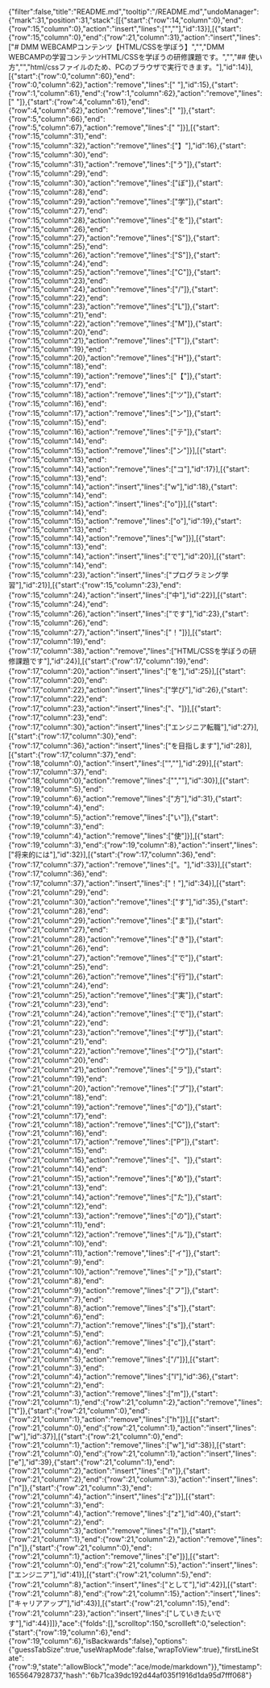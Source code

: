{"filter":false,"title":"README.md","tooltip":"/README.md","undoManager":{"mark":31,"position":31,"stack":[[{"start":{"row":14,"column":0},"end":{"row":15,"column":0},"action":"insert","lines":["",""],"id":13}],[{"start":{"row":15,"column":0},"end":{"row":21,"column":31},"action":"insert","lines":["# DMM WEBCAMPコンテンツ【HTML/CSSを学ぼう】","","DMM WEBCAMPの学習コンテンツHTML/CSSを学ぼうの研修課題です。","","## 使い方","","html/cssファイルのため、PCのブラウザで実行できます。"],"id":14}],[{"start":{"row":0,"column":60},"end":{"row":0,"column":62},"action":"remove","lines":["  "],"id":15},{"start":{"row":1,"column":61},"end":{"row":1,"column":62},"action":"remove","lines":[" "]},{"start":{"row":4,"column":61},"end":{"row":4,"column":62},"action":"remove","lines":[" "]},{"start":{"row":5,"column":66},"end":{"row":5,"column":67},"action":"remove","lines":[" "]}],[{"start":{"row":15,"column":31},"end":{"row":15,"column":32},"action":"remove","lines":["】"],"id":16},{"start":{"row":15,"column":30},"end":{"row":15,"column":31},"action":"remove","lines":["う"]},{"start":{"row":15,"column":29},"end":{"row":15,"column":30},"action":"remove","lines":["ぼ"]},{"start":{"row":15,"column":28},"end":{"row":15,"column":29},"action":"remove","lines":["学"]},{"start":{"row":15,"column":27},"end":{"row":15,"column":28},"action":"remove","lines":["を"]},{"start":{"row":15,"column":26},"end":{"row":15,"column":27},"action":"remove","lines":["S"]},{"start":{"row":15,"column":25},"end":{"row":15,"column":26},"action":"remove","lines":["S"]},{"start":{"row":15,"column":24},"end":{"row":15,"column":25},"action":"remove","lines":["C"]},{"start":{"row":15,"column":23},"end":{"row":15,"column":24},"action":"remove","lines":["/"]},{"start":{"row":15,"column":22},"end":{"row":15,"column":23},"action":"remove","lines":["L"]},{"start":{"row":15,"column":21},"end":{"row":15,"column":22},"action":"remove","lines":["M"]},{"start":{"row":15,"column":20},"end":{"row":15,"column":21},"action":"remove","lines":["T"]},{"start":{"row":15,"column":19},"end":{"row":15,"column":20},"action":"remove","lines":["H"]},{"start":{"row":15,"column":18},"end":{"row":15,"column":19},"action":"remove","lines":["【"]},{"start":{"row":15,"column":17},"end":{"row":15,"column":18},"action":"remove","lines":["ツ"]},{"start":{"row":15,"column":16},"end":{"row":15,"column":17},"action":"remove","lines":["ン"]},{"start":{"row":15,"column":15},"end":{"row":15,"column":16},"action":"remove","lines":["テ"]},{"start":{"row":15,"column":14},"end":{"row":15,"column":15},"action":"remove","lines":["ン"]}],[{"start":{"row":15,"column":13},"end":{"row":15,"column":14},"action":"remove","lines":["コ"],"id":17}],[{"start":{"row":15,"column":13},"end":{"row":15,"column":14},"action":"insert","lines":["w"],"id":18},{"start":{"row":15,"column":14},"end":{"row":15,"column":15},"action":"insert","lines":["o"]}],[{"start":{"row":15,"column":14},"end":{"row":15,"column":15},"action":"remove","lines":["o"],"id":19},{"start":{"row":15,"column":13},"end":{"row":15,"column":14},"action":"remove","lines":["w"]}],[{"start":{"row":15,"column":13},"end":{"row":15,"column":14},"action":"insert","lines":["で"],"id":20}],[{"start":{"row":15,"column":14},"end":{"row":15,"column":23},"action":"insert","lines":["プログラミング学習"],"id":21}],[{"start":{"row":15,"column":23},"end":{"row":15,"column":24},"action":"insert","lines":["中"],"id":22}],[{"start":{"row":15,"column":24},"end":{"row":15,"column":26},"action":"insert","lines":["です"],"id":23},{"start":{"row":15,"column":26},"end":{"row":15,"column":27},"action":"insert","lines":["！"]}],[{"start":{"row":17,"column":19},"end":{"row":17,"column":38},"action":"remove","lines":["HTML/CSSを学ぼうの研修課題です"],"id":24}],[{"start":{"row":17,"column":19},"end":{"row":17,"column":20},"action":"insert","lines":["を"],"id":25}],[{"start":{"row":17,"column":20},"end":{"row":17,"column":22},"action":"insert","lines":["学び"],"id":26},{"start":{"row":17,"column":22},"end":{"row":17,"column":23},"action":"insert","lines":["、"]}],[{"start":{"row":17,"column":23},"end":{"row":17,"column":30},"action":"insert","lines":["エンジニア転職"],"id":27}],[{"start":{"row":17,"column":30},"end":{"row":17,"column":36},"action":"insert","lines":["を目指します"],"id":28}],[{"start":{"row":17,"column":37},"end":{"row":18,"column":0},"action":"insert","lines":["",""],"id":29}],[{"start":{"row":17,"column":37},"end":{"row":18,"column":0},"action":"remove","lines":["",""],"id":30}],[{"start":{"row":19,"column":5},"end":{"row":19,"column":6},"action":"remove","lines":["方"],"id":31},{"start":{"row":19,"column":4},"end":{"row":19,"column":5},"action":"remove","lines":["い"]},{"start":{"row":19,"column":3},"end":{"row":19,"column":4},"action":"remove","lines":["使"]}],[{"start":{"row":19,"column":3},"end":{"row":19,"column":8},"action":"insert","lines":["将来的には"],"id":32}],[{"start":{"row":17,"column":36},"end":{"row":17,"column":37},"action":"remove","lines":["。"],"id":33}],[{"start":{"row":17,"column":36},"end":{"row":17,"column":37},"action":"insert","lines":["！"],"id":34}],[{"start":{"row":21,"column":29},"end":{"row":21,"column":30},"action":"remove","lines":["す"],"id":35},{"start":{"row":21,"column":28},"end":{"row":21,"column":29},"action":"remove","lines":["ま"]},{"start":{"row":21,"column":27},"end":{"row":21,"column":28},"action":"remove","lines":["き"]},{"start":{"row":21,"column":26},"end":{"row":21,"column":27},"action":"remove","lines":["で"]},{"start":{"row":21,"column":25},"end":{"row":21,"column":26},"action":"remove","lines":["行"]},{"start":{"row":21,"column":24},"end":{"row":21,"column":25},"action":"remove","lines":["実"]},{"start":{"row":21,"column":23},"end":{"row":21,"column":24},"action":"remove","lines":["で"]},{"start":{"row":21,"column":22},"end":{"row":21,"column":23},"action":"remove","lines":["ザ"]},{"start":{"row":21,"column":21},"end":{"row":21,"column":22},"action":"remove","lines":["ウ"]},{"start":{"row":21,"column":20},"end":{"row":21,"column":21},"action":"remove","lines":["ラ"]},{"start":{"row":21,"column":19},"end":{"row":21,"column":20},"action":"remove","lines":["ブ"]},{"start":{"row":21,"column":18},"end":{"row":21,"column":19},"action":"remove","lines":["の"]},{"start":{"row":21,"column":17},"end":{"row":21,"column":18},"action":"remove","lines":["C"]},{"start":{"row":21,"column":16},"end":{"row":21,"column":17},"action":"remove","lines":["P"]},{"start":{"row":21,"column":15},"end":{"row":21,"column":16},"action":"remove","lines":["、"]},{"start":{"row":21,"column":14},"end":{"row":21,"column":15},"action":"remove","lines":["め"]},{"start":{"row":21,"column":13},"end":{"row":21,"column":14},"action":"remove","lines":["た"]},{"start":{"row":21,"column":12},"end":{"row":21,"column":13},"action":"remove","lines":["の"]},{"start":{"row":21,"column":11},"end":{"row":21,"column":12},"action":"remove","lines":["ル"]},{"start":{"row":21,"column":10},"end":{"row":21,"column":11},"action":"remove","lines":["イ"]},{"start":{"row":21,"column":9},"end":{"row":21,"column":10},"action":"remove","lines":["ァ"]},{"start":{"row":21,"column":8},"end":{"row":21,"column":9},"action":"remove","lines":["フ"]},{"start":{"row":21,"column":7},"end":{"row":21,"column":8},"action":"remove","lines":["s"]},{"start":{"row":21,"column":6},"end":{"row":21,"column":7},"action":"remove","lines":["s"]},{"start":{"row":21,"column":5},"end":{"row":21,"column":6},"action":"remove","lines":["c"]},{"start":{"row":21,"column":4},"end":{"row":21,"column":5},"action":"remove","lines":["/"]}],[{"start":{"row":21,"column":3},"end":{"row":21,"column":4},"action":"remove","lines":["l"],"id":36},{"start":{"row":21,"column":2},"end":{"row":21,"column":3},"action":"remove","lines":["m"]},{"start":{"row":21,"column":1},"end":{"row":21,"column":2},"action":"remove","lines":["t"]},{"start":{"row":21,"column":0},"end":{"row":21,"column":1},"action":"remove","lines":["h"]}],[{"start":{"row":21,"column":0},"end":{"row":21,"column":1},"action":"insert","lines":["w"],"id":37}],[{"start":{"row":21,"column":0},"end":{"row":21,"column":1},"action":"remove","lines":["w"],"id":38}],[{"start":{"row":21,"column":0},"end":{"row":21,"column":1},"action":"insert","lines":["e"],"id":39},{"start":{"row":21,"column":1},"end":{"row":21,"column":2},"action":"insert","lines":["n"]},{"start":{"row":21,"column":2},"end":{"row":21,"column":3},"action":"insert","lines":["n"]},{"start":{"row":21,"column":3},"end":{"row":21,"column":4},"action":"insert","lines":["z"]}],[{"start":{"row":21,"column":3},"end":{"row":21,"column":4},"action":"remove","lines":["z"],"id":40},{"start":{"row":21,"column":2},"end":{"row":21,"column":3},"action":"remove","lines":["n"]},{"start":{"row":21,"column":1},"end":{"row":21,"column":2},"action":"remove","lines":["n"]},{"start":{"row":21,"column":0},"end":{"row":21,"column":1},"action":"remove","lines":["e"]}],[{"start":{"row":21,"column":0},"end":{"row":21,"column":5},"action":"insert","lines":["エンジニア"],"id":41}],[{"start":{"row":21,"column":5},"end":{"row":21,"column":8},"action":"insert","lines":["として"],"id":42}],[{"start":{"row":21,"column":8},"end":{"row":21,"column":15},"action":"insert","lines":["キャリアアップ"],"id":43}],[{"start":{"row":21,"column":15},"end":{"row":21,"column":23},"action":"insert","lines":["していきたいです"],"id":44}]]},"ace":{"folds":[],"scrolltop":150,"scrollleft":0,"selection":{"start":{"row":19,"column":6},"end":{"row":19,"column":6},"isBackwards":false},"options":{"guessTabSize":true,"useWrapMode":false,"wrapToView":true},"firstLineState":{"row":9,"state":"allowBlock","mode":"ace/mode/markdown"}},"timestamp":1655647928737,"hash":"6b71ca39dc192d44af035f1916d1da95d7fff068"}